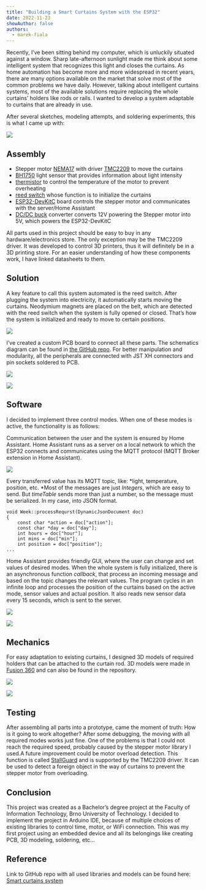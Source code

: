 ```yaml
---
title: "Building a Smart Curtains System with the ESP32"
date: 2022-11-23
showAuthor: false
authors: 
  - marek-fiala
---
```

Recently, I’ve been sitting behind my computer, which is unluckily situated against a window. Sharp late-afternoon sunlight made me think about some intelligent system that recognizes this light and closes the curtains. As home automation has become more and more widespread in recent years, there are many options available on the market that solve most of the common problems we have daily. However, talking about intelligent curtains systems, most of the available solutions require replacing the whole curtains’ holders like rods or rails. I wanted to develop a system adaptable to curtains that are already in use.

After several sketches, modeling attempts, and soldering experiments, this is what I came up with:

![](https://miro.medium.com/v2/resize:fit:640/format:webp/1*erjK3UfE7_eJ5a3aqc_2kw.jpeg)

## Assembly

- Stepper motor [NEMA17](https://www.etechnophiles.com/wp-content/uploads/2022/03/NEMA-17-specifications.pdf) with driver [TMC2209](https://www.trinamic.com/fileadmin/assets/Products/ICs_Documents/TMC2209_Datasheet_V103.pdf) to move the curtains
- [BH1750](https://drive.google.com/file/d/14TgYoCILyeGwoYwKgY8J0QdRMJRrRjMa/view) light sensor that provides information about light intensity
- [thermistor](https://www.vishay.com/docs/29049/ntcle100.pdf) to control the temperature of the motor to prevent overheating
- [reed switch](https://standexelectronics.com/wp-content/uploads/OKI_Reed_Switch_ORD213.pdf) whose function is to initialize the curtains
- [ESP32-DevKitC](https://docs.espressif.com/projects/esp-idf/en/latest/esp32/hw-reference/esp32/get-started-devkitc.html#get-started-esp32-devkitc-board-front) board controls the stepper motor and communicates with the server/Home Assistant
- [DC/DC buck](https://www.laskakit.cz/user/related_files/lm2596_datasheet.pdf) converter converts 12V powering the Stepper motor into 5V, which powers the ESP32-DevKitC

All parts used in this project should be easy to buy in any hardware/electronics store. The only exception may be the TMC2209 driver. It was developed to control 3D printers, thus it will definitely be in a 3D printing store. For an easier understanding of how these components work, I have linked datasheets to them.

## Solution

A key feature to call this system automated is the reed switch. After plugging the system into electricity, it automatically starts moving the curtains. Neodymium magnets are placed on the belt, which are detected with the reed switch when the system is fully opened or closed. That’s how the system is initialized and ready to move to certain positions.

![](https://miro.medium.com/v2/resize:fit:640/format:webp/1*xDObwGUpywSECZceTGimow.png)

I’ve created a custom PCB board to connect all these parts. The schematics diagram can be found in [the GitHub repo](https://github.com/mfialaf/ESP32-Smart-curtains-system/blob/945a8c5d69c5ee703012a8d527f10580258dfe39/pictures/connection_schematics_diagram.png). For better manipulation and modularity, all the peripherals are connected with JST XH connectors and pin sockets soldered to PCB.

![](https://miro.medium.com/v2/resize:fit:640/format:webp/1*Q9-uwEK_KYBzvuF_ocYr6Q.png)

![](https://miro.medium.com/v2/resize:fit:640/format:webp/1*Xb5YAhl-qlsJ9NJuQBDOaQ.png)

## __Software__ 

I decided to implement three control modes. When one of these modes is active, the functionality is as follows:

Communication between the user and the system is ensured by Home Assistant. Home Assistant runs as a server on a local network to which the ESP32 connects and communicates using the MQTT protocol (MQTT Broker extension in Home Assistant).

![](https://miro.medium.com/v2/resize:fit:640/format:webp/1*ivQsYDjRZSXnBRLV6wsXhw.png)

Every transferred value has its MQTT topic, like: *light, temperature, position, etc. *Most of the messages are just *Integers*, which are easy to send. But *timeTable* sends more than just a number, so the message must be serialized. In my case, into JSON format.

```
void Week::processRequrst(DynamicJsonDocument doc)
{
    const char *action = doc["action"];
    const char *day = doc["day"];
    int hours = doc["hour"];
    int mins = doc["min"];
    int position = doc["position"];
...
```

Home Assistant provides friendly GUI, where the user can change and set values of desired modes. When the whole system is fully initialized, there is an asynchronous function *callback*, that process an incoming message and based on the topic changes the relevant values. The program cycles in an infinite loop and processes the position of the curtains based on the active mode, sensor values and actual position. It also reads new sensor data every 15 seconds, which is sent to the server.

![](https://miro.medium.com/v2/resize:fit:640/format:webp/1*tliZWXFVMtIUkNODj_WAkg.png)

![](https://miro.medium.com/v2/resize:fit:640/format:webp/1*6aGcxM9Ef_HDET_QNUzE-Q.png)

## __Mechanics__ 

For easy adaptation to existing curtains, I designed 3D models of required holders that can be attached to the curtain rod. 3D models were made in [Fusion 360](https://www.autodesk.com/products/fusion-360/overview) and can also be found in the repository.

![](https://miro.medium.com/v2/resize:fit:640/format:webp/1*yipNPZUf8mpGRyTcbIyRKQ.png)

![](https://miro.medium.com/v2/resize:fit:640/format:webp/1*C8hgy7QdKurn_wpx8dq0LA.png)

## __Testing__ 

After assembling all parts into a prototype, came the moment of truth: How is it going to work altogether? After some debugging, the moving with all required modes works just fine. One of the problems is that I could not reach the required speed, probably caused by the stepper motor library I used.A future improvement could be motor overload detection. This function is called [StallGuard](https://www.trinamic.com/technology/motor-control-technology/stallguard-and-coolstep/) and is supported by the TMC2209 driver. It can be used to detect a foreign object in the way of curtains to prevent the stepper motor from overloading.

## __Conclusion__ 

This project was created as a Bachelor’s degree project at the Faculty of Information Technology, Brno University of Technology. I decided to implement the project in Arduino IDE, because of multiple choices of existing libraries to control time, motor, or WiFi connection. This was my first project using an embedded device and all its belongings like creating PCB, 3D modeling, soldering, etc…

## __Reference__ 

Link to GitHub repo with all used libraries and models can be found here: [Smart curtains system](https://github.com/mfialaf/ESP32-Smart-curtains-system)
